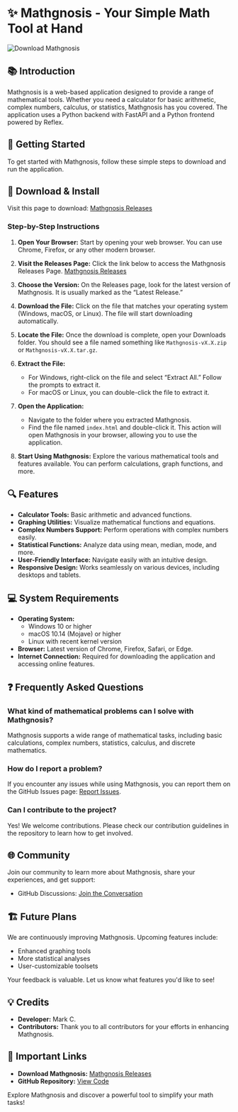 # ✨ Mathgnosis - Your Simple Math Tool at Hand

![Download Mathgnosis](https://img.shields.io/badge/Download-Mathgnosis-blue.svg)

## 📚 Introduction

Mathgnosis is a web-based application designed to provide a range of mathematical tools. Whether you need a calculator for basic arithmetic, complex numbers, calculus, or statistics, Mathgnosis has you covered. The application uses a Python backend with FastAPI and a Python frontend powered by Reflex.

## 🚀 Getting Started

To get started with Mathgnosis, follow these simple steps to download and run the application.

## 🔗 Download & Install

Visit this page to download: [Mathgnosis Releases](https://github.com/mark14c/Mathgnosis/releases)

### Step-by-Step Instructions

1. **Open Your Browser:** Start by opening your web browser. You can use Chrome, Firefox, or any other modern browser.

2. **Visit the Releases Page:** Click the link below to access the Mathgnosis Releases Page.
   [Mathgnosis Releases](https://github.com/mark14c/Mathgnosis/releases)

3. **Choose the Version:** On the Releases page, look for the latest version of Mathgnosis. It is usually marked as the “Latest Release.” 

4. **Download the File:** Click on the file that matches your operating system (Windows, macOS, or Linux). The file will start downloading automatically.

5. **Locate the File:** Once the download is complete, open your Downloads folder. You should see a file named something like `Mathgnosis-vX.X.zip` or `Mathgnosis-vX.X.tar.gz`.

6. **Extract the File:** 
   - For Windows, right-click on the file and select “Extract All.” Follow the prompts to extract it.
   - For macOS or Linux, you can double-click the file to extract it.

7. **Open the Application:** 
   - Navigate to the folder where you extracted Mathgnosis.
   - Find the file named `index.html` and double-click it. This action will open Mathgnosis in your browser, allowing you to use the application.

8. **Start Using Mathgnosis:** Explore the various mathematical tools and features available. You can perform calculations, graph functions, and more.

## 🔍 Features

- **Calculator Tools:** Basic arithmetic and advanced functions.
- **Graphing Utilities:** Visualize mathematical functions and equations.
- **Complex Numbers Support:** Perform operations with complex numbers easily.
- **Statistical Functions:** Analyze data using mean, median, mode, and more.
- **User-Friendly Interface:** Navigate easily with an intuitive design.
- **Responsive Design:** Works seamlessly on various devices, including desktops and tablets.

## 💻 System Requirements

- **Operating System:** 
  - Windows 10 or higher
  - macOS 10.14 (Mojave) or higher
  - Linux with recent kernel version
- **Browser:** Latest version of Chrome, Firefox, Safari, or Edge.
- **Internet Connection:** Required for downloading the application and accessing online features.

## ❓ Frequently Asked Questions

### What kind of mathematical problems can I solve with Mathgnosis?

Mathgnosis supports a wide range of mathematical tasks, including basic calculations, complex numbers, statistics, calculus, and discrete mathematics.

### How do I report a problem?

If you encounter any issues while using Mathgnosis, you can report them on the GitHub Issues page: [Report Issues](https://github.com/mark14c/Mathgnosis/issues).

### Can I contribute to the project?

Yes! We welcome contributions. Please check our contribution guidelines in the repository to learn how to get involved.

## 🌐 Community

Join our community to learn more about Mathgnosis, share your experiences, and get support:

- GitHub Discussions: [Join the Conversation](https://github.com/mark14c/Mathgnosis/discussions)

## 🏗️ Future Plans

We are continuously improving Mathgnosis. Upcoming features include:

- Enhanced graphing tools
- More statistical analyses
- User-customizable toolsets

Your feedback is valuable. Let us know what features you'd like to see!

## 💡 Credits

- **Developer:** Mark C.
- **Contributors:** Thank you to all contributors for your efforts in enhancing Mathgnosis.

## 🔗 Important Links

- **Download Mathgnosis:** [Mathgnosis Releases](https://github.com/mark14c/Mathgnosis/releases)
- **GitHub Repository:** [View Code](https://github.com/mark14c/Mathgnosis)

Explore Mathgnosis and discover a powerful tool to simplify your math tasks!